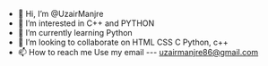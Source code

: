 - 👋 Hi, I’m @UzairManjre
- 👀 I’m interested in C++ and PYTHON
- 🌱 I’m currently learning Python
- 💞️ I’m looking to collaborate on HTML CSS C Python, c++
- 📫 How to reach me Use my email --- uzairmanjre86@gmail.com

<!---
UzairManjre/UzairManjre is a ✨ special ✨ repository because its `README.md` (this file) appears on your GitHub profile.
You can click the Preview link to take a look at your changes.
--->
